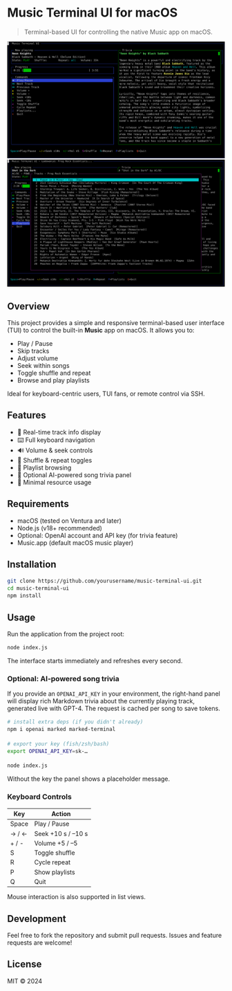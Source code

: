# Music Terminal UI for macOS

> Terminal-based UI for controlling the native Music app on macOS.

![Main UI](screenshots/main.png)
![Playlist View](screenshots/playlist.png)

## Overview

This project provides a simple and responsive terminal-based user interface (TUI) to control the built-in **Music** app on macOS. It allows you to:

- Play / Pause
- Skip tracks
- Adjust volume
- Seek within songs
- Toggle shuffle and repeat
- Browse and play playlists

Ideal for keyboard-centric users, TUI fans, or remote control via SSH.

## Features

- 🎵  Real-time track info display
- ⌨️  Full keyboard navigation
- 🔊  Volume & seek controls
- 🔁  Shuffle & repeat toggles
- 📂  Playlist browsing
- 🤖  Optional AI-powered song trivia panel
- 🧼  Minimal resource usage

## Requirements

- macOS (tested on Ventura and later)
- Node.js (v18+ recommended)
- Optional: OpenAI account and API key (for trivia feature)
- Music.app (default macOS music player)

## Installation

```bash
git clone https://github.com/yourusername/music-terminal-ui.git
cd music-terminal-ui
npm install
```

## Usage

Run the application from the project root:

```bash
node index.js
```

The interface starts immediately and refreshes every second.

### Optional: AI-powered song trivia

If you provide an `OPENAI_API_KEY` in your environment, the right-hand panel will display rich Markdown trivia about the currently playing track, generated live with GPT-4. The request is cached per song to save tokens.

```bash
# install extra deps (if you didn't already)
npm i openai marked marked-terminal

# export your key (fish/zsh/bash)
export OPENAI_API_KEY=sk-…

node index.js
```

Without the key the panel shows a placeholder message.

### Keyboard Controls

| Key | Action |
|-----|--------|
| Space | Play / Pause |
| → / ← | Seek +10 s / –10 s |
| + / - | Volume +5 / –5 |
| S | Toggle shuffle |
| R | Cycle repeat |
| P | Show playlists |
| Q | Quit |

Mouse interaction is also supported in list views.

## Development

Feel free to fork the repository and submit pull requests. Issues and feature requests are welcome!

## License

MIT © 2024